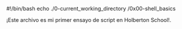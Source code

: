 #!/bin/bash
echo ./0-current_working_directory
/0x00-shell_basics

¡Este archivo es mi primer ensayo de script en Holberton School!.

